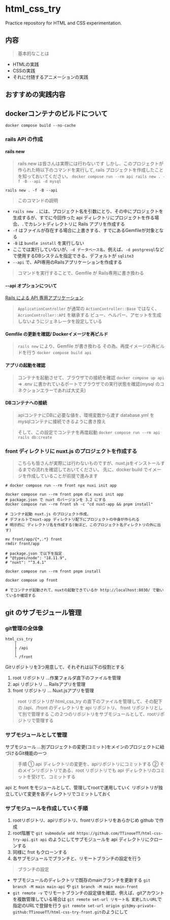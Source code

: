 # html_css_try
Practice repository for HTML and CSS experimentation.
## 内容
> 基本的なことは
- HTMLの実践
- CSSの実践
- それに付随するアニメーションの実践

## おすすめの実践内容


## dockerコンテナのビルドについて
>
`docker compose build --no-cache`

### rails API の作成
#### rails new
> rails new は皆さんは実際には行わないです
> しかし、このプロジェクトが作られた時以下のコマンドを実行して,
> rails プロジェクトを作成したことを知っておいてください。
`docker compose run --rm api rails new . -f -B --api -d mysql`

`rails new . -f -B --api`
> このコマンドの説明
- `rails new .` には、プロジェクト名を引数にとり、その中にプロジェクトを生成するが、すでに今回作った api ディレクトリにプロジェクトを作る場合、`.`でカレントディレクトリに Rails アプリを作成する
- `-f` はファイルが存在する場合に上書きする、すでにあるGemfileが対象となる
- `-B` は `bundle install` を実行しない
- ここでは実行していないが、`-d データベース名`、例えば、`-d postgresql`などで使用するDBシステムを指定できる、デフォルトが `sqlite3`
- `--api` で、API専用のRailsアプリケーションを作成する
<!-- - `-G` は、.gitignoreの生成をなくす -->

> コマンドを実行することで、Gemfile が Rails専用に書き換わる
#### --api オプションについて
[Rails による API 専用アプリケーション](https://railsguides.jp/api_app.html)
> `ApplicationController` が通常の `ActionController::Base` ではなく、`AcrionController::API` を継承する
> ビュー、ヘルパー、アセットを生成しないようにジェネレータを設定している

#### Gemfile の更新を確認/ Dockerイメージを再ビルド
> `rails new` により、Gemfile が書き換わる
> その為、再度イメージの再ビルドを行う `docker compose build api`

#### アプリの起動を確認
> コンテナを起動させて、ブラウザでの接続を確認
`docker compose up api` => .env に書かれているポートでプラウザでの実行状態を確認(mysql のコネクションエラーであれば大丈夫)

#### DBコンテナへの接続
> apiコンテナにDBに必要な値を、環境変数から渡す
> database.yml を mysqlコンテナに接続できるように書き換え

> そして、この設定でコンテナを再度起動
`docker compose run --rm api rails db:create`


### front ディレクトリに nuxt.js のプロジェクトを作成する
> こちらも皆さんが実際には行わないものですが、nuxt.jsをインストールするまでの流れを確認しておいてください。
> 先に、docker build でイメージを作成していることが前提で進みます

```sh:コンテナ起動
# docker compose run --rm front npx nuxi init app

docker compose run --rm front pnpm dlx nuxi init app
# package.json で nuxt のバージョンを 3.2 にする
docker compose run --rm front sh -c "cd nuxt-app && pnpm install"

# コンテナ起動 nuxt.js のプロジェクト作成、
# デフォルトでnuxt-app ディレクトリ配下にプロジェクトの中身が作られる
# 明示的に ディレクトリ名を作成する(後ほど、このプロジェクト名ディレクトリの外に出す)

mv front/app/{*,.*} front
rmdir front/app

# package.json で以下を指定
# "@types/node": "18.11.9",
# "nuxt": "^3.4.1"

docker compose run --rm front pnpm install

docker compose up front

# でコンテナが起動されて、nuxtの起動できているか http://localhost:8030/ で動いているか確認する
```

## git のサブモジュール管理
### git管理の全体像
```:ディレクトリ階層の図
html_css_try
    │
    ├ /api
    │
    └ /front
```
Gitリポジトリを3つ用意して、それぞれは以下の役割とする
1. root リポジトリ  …作業フォルダ直下のファイルを管理
2. api リポジトリ   … Railsアプリを管理
3. front リポジトリ … Nuxt.jsアプリを管理

> root リポジトリが html_css_try の直下のファイルを管理して、その配下の /api、/front
> のディレクトリを api リポジトリ、 front リポジトリとして別で管理する
> この２つのリポジトリをサブモジュールとして、rootリポジトリで管理する

### サブモジュールとして管理
サブモジュール …別プロジェクトの変更(コミット)をメインのプロジェクトに紐づけるGit機能の一つ
> 手順
① api ディレクトリの変更を、apiリポジトリにコミットする
② そのメインリポジトリである、root リポジトリでも api ディレクトリのコミットを受けて、コミットする

api と front をモジュールとして、管理してrootで運用していく
リポジトリが独立していて変更を各ディレクトリでコミットしておく

### サブモジュールを作成していく手順
1. rootリポジトリ、apiリポジトリ、frontリポジトリをあらかじめ github で作成
2. root階層で `git submodule add https://github.com/TTinoueTT/html-css-try-api.git api` のようにしてサブモジュールを api ディレクトリにクローンする
3. 同様に frot もクローンする
4. 各サブモジュールでブランチと、リモートブランチの設定を行う

> ブランチの設定
- サブモジュールのディレクトリで既存のmainブランチを更新する `git branch -M main main-api` や `git branch -M main main-front`
- `git remote -v` でリモートブランチの設定値を確認、例えば、gitアカウントを複数管理している場合は
    `git remote set-url リモート名 変更したいURL`で指定のURLで登録を行う
    `git remote set-url origin git@my-private-github:TTinoueTT/html-css-try-front.git`のようにして
